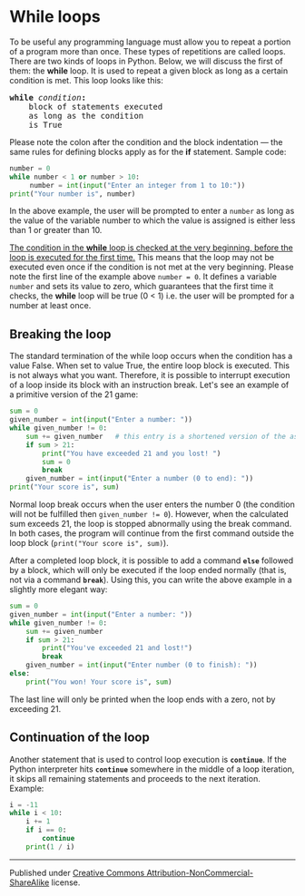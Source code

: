 # While loops

To be useful any programming language must allow you to repeat a portion of a program more than once. These types of repetitions are called loops. There are two kinds of loops in Python. Below, we will discuss the first of them: the **while** loop. It is used to repeat a given block as long as a certain condition is met. This loop looks like this:

<pre>
<b>while</b> <i>condition</i><b>:</b>
    block of statements executed
    as long as the condition
    is True
</pre>

Please note the colon after the condition and the block indentation — the same rules for defining blocks apply as for the **if** statement. Sample code:

```python
number = 0
while number < 1 or number > 10:
     number = int(input("Enter an integer from 1 to 10:"))
print("Your number is", number)
```

In the above example, the user will be prompted to enter a `number` as long as the value of the variable number to which the value is assigned is either less than 1 or greater than 10.

<u>The condition in the **while** loop is checked at the very beginning, before the loop is executed for the first time.</u> This means that the loop may not be executed even once if the condition is not met at the very beginning. Please note the first line of the example above `number = 0`. It defines a variable `number` and sets its value to zero, which guarantees that the first time it checks, the **while** loop will be true (0 < 1) i.e. the user will be prompted for a number at least once.

## Breaking the loop

The standard termination of the while loop occurs when the condition has a value False. When set to value True, the entire loop block is executed. This is not always what you want. Therefore, it is possible to interrupt execution of a loop inside its block with an instruction break. Let's see an example of a primitive version of the 21 game:

```python
sum = 0 
given_number = int(input("Enter a number: ")) 
while given_number != 0:
    sum += given_number   # this entry is a shortened version of the assignment sum + = sum + given_number
    if sum > 21:
        print("You have exceeded 21 and you lost! ")
        sum = 0
        break
    given_number = int(input("Enter a number (0 to end): ")) 
print("Your score is", sum)
```

Normal loop break occurs when the user enters the number 0 (the condition will not be fulfilled then `given_number != 0`). However, when the calculated sum exceeds 21, the loop is stopped abnormally using the break command. In both cases, the program will continue from the first command outside the loop block (`print("Your score is", sum)`).

After a completed loop block, it is possible to add a command **`else`** followed by a block, which will only be executed if the loop ended normally (that is, not via a command **`break`**). Using this, you can write the above example in a slightly more elegant way:

```python
sum = 0
given_number = int(input("Enter a number: "))
while given_number != 0:
    sum += given_number
    if sum > 21:
        print("You've exceeded 21 and lost!")
        break
    given_number = int(input("Enter number (0 to finish): ")) 
else:
    print("You won! Your score is", sum)
```

The last line will only be printed when the loop ends with a zero, not by exceeding 21.

## Continuation of the loop

Another statement that is used to control loop execution is **`continue`**. If the Python interpreter hits **`continue`** somewhere in the middle of a loop iteration, it skips all remaining statements and proceeds to the next iteration. Example:

```python
i = -11
while i < 10:
    i += 1
    if i == 0:
        continue
    print(1 / i)
```

<hr/>

Published under [Creative Commons Attribution-NonCommercial-ShareAlike](https://creativecommons.org/licenses/by-nc-sa/4.0/) license.
